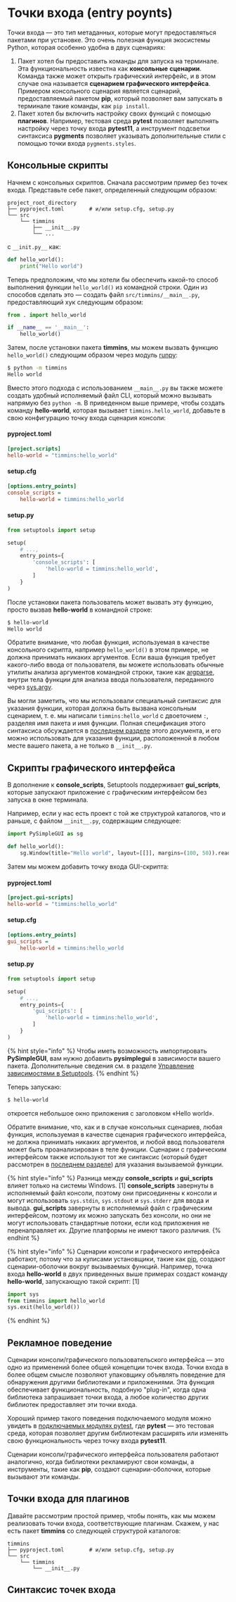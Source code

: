 # Точки входа (entry poynts)

Точки входа — это тип метаданных, которые могут предоставляться пакетами при установке. Это очень полезная функция экосистемы Python, которая особенно удобна в двух сценариях:

1. Пакет хотел бы предоставить команды для запуска на терминале. Эта функциональность известна как **консольные** **сценарии**. Команда также может открыть графический интерфейс, и в этом случае она называется **сценарием графического интерфейса**. Примером консольного сценария является сценарий, предоставляемый пакетом **pip**, который позволяет вам запускать в терминале такие команды, как `pip install`.
2. Пакет хотел бы включить настройку своих функций с помощью **плагинов**. Например, тестовая среда **pytest** позволяет выполнять настройку через точку входа **pytest11**, а инструмент подсветки синтаксиса **pygments** позволяет указывать дополнительные стили с помощью точки входа `pygments.styles`.

## Консольные скрипты

Начнем с консольных скриптов. Сначала рассмотрим пример без точек входа. Представьте себе пакет, определенный следующим образом:

```
project_root_directory
├── pyproject.toml        # и/или setup.cfg, setup.py
└── src
    └── timmins
        ├── __init__.py
        └── ...
```

с `__init.py__` как:

```python
def hello_world():
    print("Hello world")
```

Теперь предположим, что мы хотели бы обеспечить какой-то способ выполнения функции `hello_world()` из командной строки. Один из способов сделать это — создать файл `src/timmins/__main__.py`, предоставляющий хук следующим образом:

```python
from . import hello_world

if __name__ == '__main__':
    hello_world()
```

Затем, после установки пакета **timmins**, мы можем вызвать функцию `hello_world()` следующим образом через модуль [runpy](https://docs.python.org/3/library/runpy.html):

```bash
$ python -m timmins
Hello world
```

Вместо этого подхода с использованием `__main__.py` вы также можете создать удобный исполняемый файл CLI, который можно вызывать напрямую без `python -m`. В приведенном выше примере, чтобы создать команду **hello-world**, которая вызывает `timmins.hello_world`, добавьте в свою конфигурацию точку входа сценария консоли:

#### pyproject.toml

```toml
[project.scripts]
hello-world = "timmins:hello_world"
```

#### setup.cfg

```ini
[options.entry_points]
console_scripts =
    hello-world = timmins:hello_world
```

#### setup.py

```python
from setuptools import setup

setup(
    # ...,
    entry_points={
        'console_scripts': [
            'hello-world = timmins:hello_world',
        ]
    }
)
```

После установки пакета пользователь может вызвать эту функцию, просто вызвав **hello-world** в командной строке:

```bash
$ hello-world
Hello world
```

Обратите внимание, что любая функция, используемая в качестве консольного скрипта, например `hello_world()` в этом примере, не должна принимать никаких аргументов. Если ваша функция требует какого-либо ввода от пользователя, вы можете использовать обычные утилиты анализа аргументов командной строки, такие как [argparse](https://docs.python.org/3/library/argparse.html#module-argparse), внутри тела функции для анализа ввода пользователя, переданного через [sys.argv](https://docs.python.org/3/library/sys.html#sys.argv).

Вы могли заметить, что мы использовали специальный синтаксис для указания функции, которая должна быть вызвана консольным сценарием, т. е. мы написали `timmins:hello_world` с двоеточием `:`, разделяя имя пакета и имя функции. Полная спецификация этого синтаксиса обсуждается в [последнем разделе](tochki-vkhoda-entry-poynts.md#sintaksis-tochek-vkhoda) этого документа, и его можно использовать для указания функции, расположенной в любом месте вашего пакета, а не только в `__init__.py`.

## Скрипты графического интерфейса

В дополнение к **console\_scripts**, Setuptools поддерживает **gui\_scripts**, которые запускают приложение с графическим интерфейсом без запуска в окне терминала.

Например, если у нас есть проект с той же структурой каталогов, что и раньше, с файлом `__init__.py`, содержащим следующее:

```python
import PySimpleGUI as sg

def hello_world():
    sg.Window(title="Hello world", layout=[[]], margins=(100, 50)).read()
```

Затем мы можем добавить точку входа GUI-скрипта:

#### pyproject.toml

```toml
[project.gui-scripts]
hello-world = "timmins:hello_world"
```

#### setup.cfg

```ini
[options.entry_points]
gui_scripts =
    hello-world = timmins:hello_world
```

#### setup.py

```python
from setuptools import setup

setup(
    # ...,
    entry_points={
        'gui_scripts': [
            'hello-world = timmins:hello_world',
        ]
    }
)
```

{% hint style="info" %}
Чтобы иметь возможность импортировать **PySimpleGUI**, вам нужно добавить **pysimplegui** в зависимости вашего пакета. Дополнительные сведения см. в разделе [Управление зависимостями в Setuptools](upravlenie-zavisimostyami-v-setuptools.md).
{% endhint %}

Теперь запускаю:

```bash
$ hello-world
```

откроется небольшое окно приложения с заголовком «Hello world».

Обратите внимание, что, как и в случае консольных сценариев, любая функция, используемая в качестве сценария графического интерфейса, не должна принимать никаких аргументов, и любой ввод пользователя может быть проанализирован в теле функции. Сценарии с графическим интерфейсом также используют тот же синтаксис (который будет рассмотрен в [последнем разделе](tochki-vkhoda-entry-poynts.md#sintaksis-tochek-vkhoda)) для указания вызываемой функции.

{% hint style="info" %}
Разница между **console\_scripts** и **gui\_scripts** влияет только на системы Windows. \[1] **console\_scripts** завернуты в исполняемый файл консоли, поэтому они присоединены к консоли и могут использовать `sys.stdin`, `sys.stdout` и `sys.stderr` для ввода и вывода. **gui\_scripts** завернуты в исполняемый файл с графическим интерфейсом, поэтому их можно запускать без консоли, но они не могут использовать стандартные потоки, если код приложения не перенаправляет их. Другие платформы не имеют такого различия.
{% endhint %}

{% hint style="info" %}
Сценарии консоли и графического интерфейса работают, потому что за кулисами установщики, такие как [pip](https://pypi.org/project/pip), создают сценарии-оболочки вокруг вызываемых функций. Например, точка входа **hello-world** в двух приведенных выше примерах создаст команду **hello-world**, запускающую такой скрипт: \[1]

```python
import sys
from timmins import hello_world
sys.exit(hello_world())
```
{% endhint %}

## Рекламное поведение

Сценарии консоли/графического пользовательского интерфейса — это одно из применений более общей концепции точек входа. Точки входа в более общем смысле позволяют упаковщику объявлять поведение для обнаружения другими библиотеками и приложениями. Эта функция обеспечивает функциональность, подобную "plug-in", когда одна библиотека запрашивает точки входа, а любое количество других библиотек предоставляет эти точки входа.

Хороший пример такого поведения подключаемого модуля можно увидеть в [подключаемых модулях pytest](https://docs.pytest.org/en/latest/writing\_plugins.html), где **pytest** — это тестовая среда, которая позволяет другим библиотекам расширять или изменять свою функциональность через точку входа **pytest11**.

Сценарии консоли/графического интерфейса пользователя работают аналогично, когда библиотеки рекламируют свои команды, а инструменты, такие как **pip**, создают сценарии-оболочки, которые вызывают эти команды.

## Точки входа для плагинов

Давайте рассмотрим простой пример, чтобы понять, как мы можем реализовать точки входа, соответствующие плагинам. Скажем, у нас есть пакет **timmins** со следующей структурой каталогов:

```
timmins
├── pyproject.toml        # и/или setup.cfg, setup.py
└── src
    └── timmins
        └── __init__.py
```

## Синтаксис точек входа
